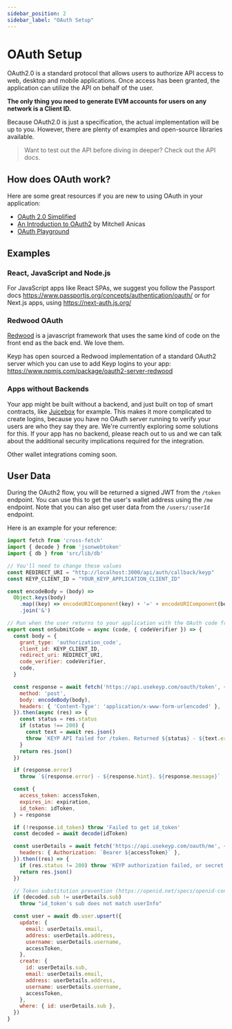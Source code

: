 ```yaml
---
sidebar_position: 2
sidebar_label: "OAuth Setup"
---
```


# OAuth Setup

OAuth2.0 is a standard protocol that allows users to authorize API access to web, desktop and mobile applications. Once access has been granted, the application can utilize the API on behalf of the user.

**The only thing you need to generate EVM accounts for users on any network is a Client ID.**

Because OAuth2.0 is just a specification, the actual implementation will be up to you. However, there are plenty of examples and open-source libraries available.  

> Want to test out the API before diving in deeper? Check out the API docs.

## How does OAuth work?

Here are some great resources if you are new to using OAuth in your application:

- [OAuth 2.0 Simplified](https://www.oauth.com/)
- [An Introduction to OAuth2](https://www.digitalocean.com/community/tutorials/an-introduction-to-oauth-2) by Mitchell Anicas
- [OAuth Playground](https://www.oauth.com/playground/)

## Examples

### React, JavaScript and Node.js

For JavaScript apps like React SPAs, we suggest you follow the Passport docs https://www.passportjs.org/concepts/authentication/oauth/ or for Next.js apps, using https://next-auth.js.org/

### Redwood OAuth

[Redwood](https://redwoodjs.com/) is a javascript framework that uses the same kind of code on the front end as the back end. We love them.

Keyp has open sourced a Redwood implementation of a standard OAuth2 server which you can use to add Keyp logins to your app: https://www.npmjs.com/package/oauth2-server-redwood

### Apps without Backends

Your app might be built without a backend, and just built on top of smart contracts, like [Juicebox](https://juicebox.money) for example. This makes it more complicated to create logins, because you have no OAuth server running to verify your users are who they say they are. We're currently exploring some solutions for this. If your app has no backend, please reach out to us and we can talk about the additional security implications required for the integration.

Other wallet integrations coming soon.

## User Data

During the OAuth2 flow, you will be returned a signed JWT from the `/token` endpoint. You can use this to get the user's wallet address using the `/me` endpoint. Note that you can also get user data from the `/users/:userId` endpoint.

Here is an example for your reference:

```js
import fetch from 'cross-fetch'
import { decode } from 'jsonwebtoken'
import { db } from 'src/lib/db'

// You'll need to change these values
const REDIRECT_URI = "http://localhost:3000/api/auth/callback/keyp"
const KEYP_CLIENT_ID = "YOUR_KEYP_APPLICATION_CLIENT_ID" 

const encodeBody = (body) =>
  Object.keys(body)
    .map((key) => encodeURIComponent(key) + '=' + encodeURIComponent(body[key]))
    .join('&')

// Run when the user returns to your application with the OAuth code from Keyp
export const onSubmitCode = async (code, { codeVerifier }) => {
  const body = {
    grant_type: 'authorization_code',
    client_id: KEYP_CLIENT_ID,
    redirect_uri: REDIRECT_URI,
    code_verifier: codeVerifier,
    code,
  }

  const response = await fetch('https://api.usekeyp.com/oauth/token', {
    method: 'post',
    body: encodeBody(body),
    headers: { 'Content-Type': 'application/x-www-form-urlencoded' },
  }).then(async (res) => {
    const status = res.status
    if (status !== 200) {
      const text = await res.json()
      throw `KEYP API failed for /token. Returned ${status} - ${text.error} ${text.error_description}`
    }
    return res.json()
  })

  if (response.error)
    throw `${response.error} - ${response.hint}. ${response.message}`

  const {
    access_token: accessToken,
    expires_in: expiration,
    id_token: idToken,
  } = response

  if (!response.id_token) throw 'Failed to get id_token'
  const decoded = await decode(idToken)

  const userDetails = await fetch('https://api.usekeyp.com/oauth/me', {
    headers: { Authorization: `Bearer ${accessToken}` },
  }).then((res) => {
    if (res.status != 200) throw 'KEYP authorization failed, or secret invalid'
    return res.json()
  })

  // Token substitution prevention (https://openid.net/specs/openid-connect-core-1_0.html#TokenSubstitution)
  if (decoded.sub != userDetails.sub)
    throw "id_token's sub does not match userInfo"

  const user = await db.user.upsert({
    update: {
      email: userDetails.email,
      address: userDetails.address,
      username: userDetails.username,
      accessToken,
    },
    create: {
      id: userDetails.sub,
      email: userDetails.email,
      address: userDetails.address,
      username: userDetails.username,
      accessToken,
    },
    where: { id: userDetails.sub },
  })
}
```
